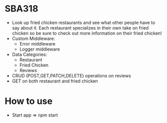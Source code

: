 # SBA318
* Look up fried chicken restaurants and see what other people have to say about it. Each restaurant specializes in their own take on fried chicken so be sure to check out more information on their fried chicken!
* Custom Middleware: 
    * Error middleware
    * Logger middleware
* Data Categories:
    * Restaurant
    * Fried Chicken
    * Reviews
* CRUD (POST,GET,PATCH,DELETE) operations on reviews
* GET on both restaurant and fried chicken
# How to use
* Start app => npm start